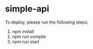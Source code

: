 # simple-api

To deploy, please run the following steps:
1. npm install
2. npm run compile
3. npm run start
